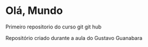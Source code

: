 # Olá, Mundo
 Primeiro repositorio do curso git git hub

 Repositório  criado durante a aula do Gustavo Guanabara
